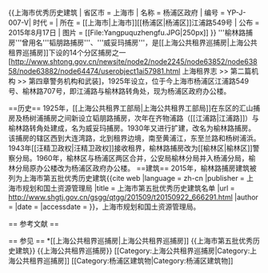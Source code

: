 {{上海市优秀历史建筑 |
省区市 = 上海市 |
名称 = 杨浦区政府 |
编号 = YP-J-007-V|
时代 = |
所在 = [[上海市|上海市]][[杨浦区|杨浦区]]江浦路549号 |
公布 = 2015年8月17日 |
图片 = [[File:Yangpuquzhengfu.JPG|250px]]
}}
'''榆林路捕房'''曾用名'''韬朋路捕房'''、'''威妥玛捕房'''，是[[上海公共租界巡捕房|上海公共租界巡捕房]]下设的14个分区捕房之一<ref>[http://www.shtong.gov.cn/newsite/node2/node2245/node63852/node63858/node63882/node64474/userobject1ai57981.html 上海租界志 >> 第二篇机构 >> 第四章警务机构和武装]</ref>，1925年设立，位于今上海市杨浦区江浦路549号、榆林路707号，即江浦路与榆林路转角处，现为杨浦区政府办公楼。

==历史==
1925年，[[上海公共租界工部局|上海公共租界工部局]]在东区的汇山捕房及杨树浦捕房之间新设立韬朋路捕房，次年在齐物浦路（[[江浦路|江浦路]]）与榆林路转角处建成，名为威妥玛捕房。1930年又进行扩建，改名为榆林路捕房。该捕房的辖区西到大连湾路，北到租界边境，南至黄浦江，东至兰路和杨树浦浜。1943年[[汪精卫政权|汪精卫政权]]接收租界，榆林路捕房改为[[榆林区|榆林区]]警察分局。1960年，榆林区与杨浦区两区合并，公安局榆林分局并入杨浦分局，榆林分局原办公楼改为杨浦区政府办公楼。
==建筑==
2015年，榆林路捕房建筑被列为上海市第五批优秀历史建筑<ref>{{cite web |language = zh-cn |publisher = 上海市规划和国土资源管理局 |title = 上海市第五批优秀历史建筑名单 |url = http://www.shgtj.gov.cn/gsgg/qtgg/201509/t20150922_666291.html |author = |date = |accessdate =  }}，上海市规划和国土资源管理局</ref>。

== 参考文献 ==
<div class="references-small">
<references />
</div>
== 参见 ==
*[[上海公共租界巡捕房|上海公共租界巡捕房]]
{{上海市第五批优秀历史建筑}}
{{上海公共租界巡捕房}}
[[Category:上海公共租界巡捕房|Category:上海公共租界巡捕房]]
[[Category:杨浦区建筑物|Category:杨浦区建筑物]]